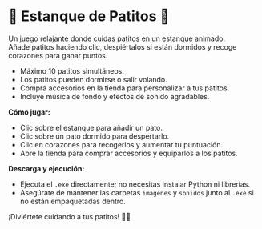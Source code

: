 # 🌸 Estanque de Patitos 🌸

Un juego relajante donde cuidas patitos en un estanque animado.  
Añade patitos haciendo clic, despiértalos si están dormidos y recoge corazones para ganar puntos.  

- Máximo 10 patitos simultáneos.  
- Los patitos pueden dormirse o salir volando.  
- Compra accesorios en la tienda para personalizar a tus patitos.  
- Incluye música de fondo y efectos de sonido agradables.  

**Cómo jugar:**  
- Clic sobre el estanque para añadir un pato.  
- Clic sobre un pato dormido para despertarlo.  
- Clic en corazones para recogerlos y aumentar tu puntuación.  
- Abre la tienda para comprar accesorios y equiparlos a los patitos.

**Descarga y ejecución:**  
- Ejecuta el `.exe` directamente; no necesitas instalar Python ni librerías.  
- Asegúrate de mantener las carpetas `imagenes` y `sonidos` junto al `.exe` si no están empaquetadas dentro.

¡Diviértete cuidando a tus patitos! 🦆💖
